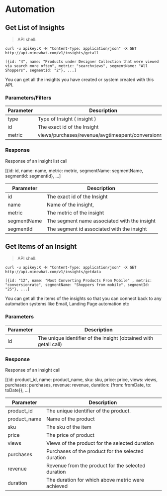 # Automation


## Get List of Insights

> API shell:

```shell
curl -u apikey:X -H "Content-Type: application/json" -X GET http://api.minewhat.com/v1/insights/getall

[{id: "4", name: "Products under Designer Collection that were viewed via search more often", metric: "searchviews", segmentName: "All Shoppers", segmentId: "2"}, ...]
```

You can get all the insights you have created or system created with this API.

### Parameters/Filters

Parameter | Description
--------- | -------------
type  | Type of Insight ( insight )
id | The exact id of the Insight
metric  | views/purchases/revenue/avgtimespent/conversionrate


### Response

Response of an insight list call

[{id: id, name: name, metric: metric, segmentName: segmentName, segmentId: segmentId}, ...]

Parameter | Description
--------- | -------------
id | The exact id of the Insight
name  | Name of the insight,
metric  | The metric of the insight
segmentName  | The segment name associated with the insight
segmentId  | The segment id associated with the insight

## Get Items of an Insight

> API shell:

```shell
curl -u apikey:X -H "Content-Type: application/json" -X GET http://api.minewhat.com/v1/insights/getdata

[{id: "12", name: "Most Converting Products From Mobile" , metric: "conversionrate", segmentName: "Shoppers from mobile", segmentId: "25"}, ...]
```

You can get all the items of the insights so that you can connect back to any automation systems like Email, Landing Page automation etc

### Parameters

Parameter | Description
--------- | -------------
id | The unique identifier of the insight (obtained with getall call)

### Response

Response of an insight call 

[{id: product_id, name: product_name, sku: sku, price: price, views: views, purchases: purchases, revenue: revenue, duration: {from: fromDate, to: toDate}}, ...]

Parameter | Description
--------- | -------------
product_id | The unique identifier of the product.
product_name | Name of the product
sku | The sku of the item
price | The price of product
views | Views of the product for the selected duration
purchases | Purchases of the product for the selected duration
revenue | Revenue from the product for the selected duration
duration | The duration for which above metric were achieved



